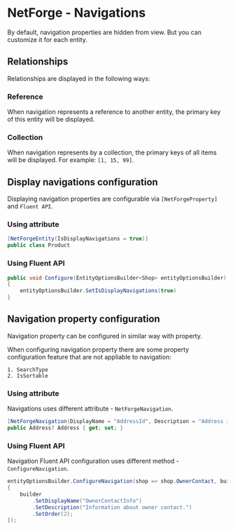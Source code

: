 # NetForge - Navigations

By default, navigation properties are hidden from view. But you can customize it for each entity.

## Relationships

Relationships are displayed in the following ways:

### Reference

When navigation represents a reference to another entity, the primary key of this entity will be displayed.

### Collection

When navigation represents by a collection, the primary keys of all items will be displayed. For example: `[1, 15, 99]`.

## Display navigations configuration

Displaying navigation properties are configurable via `[NetForgeProperty]` and `Fluent API`.

### Using attribute

```csharp
[NetForgeEntity(IsDisplayNavigations = true)]
public class Product
```

### Using Fluent API

```csharp
public void Configure(EntityOptionsBuilder<Shop> entityOptionsBuilder)
{
    entityOptionsBuilder.SetIsDisplayNavigations(true)
}
```

## Navigation property configuration

Navigation property can be configured in similar way with property.

When configuring navigation property there are some property configuration feature that are not appliable to navigation:

    1. SearchType
    2. IsSortable

### Using attribute

Navigations uses different attribute - `NetForgeNavigation`.

```csharp
[NetForgeNavigation(DisplayName = "AddressId", Description = "Address identifier.", Order = 1)]
public Address? Address { get; set; }
```

### Using Fluent API

Navigation Fluent API configuration uses different method - `ConfigureNavigation`.

```csharp
entityOptionsBuilder.ConfigureNavigation(shop => shop.OwnerContact, builder =>
{
    builder
        .SetDisplayName("OwnerContactInfo")
        .SetDescription("Information about owner contact.")
        .SetOrder(2);
});
```